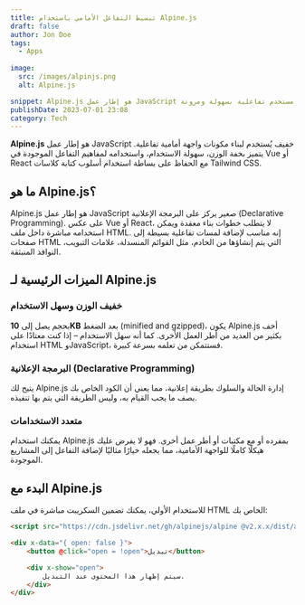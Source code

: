 ```yaml
---
title: تبسيط التفاعل الأمامي باستخدام Alpine.js
draft: false
author: Jon Doe
tags:
  - Apps
 
image:
  src: /images/alpinjs.png
  alt: Alpine.js

snippet: Alpine.js هو إطار عمل JavaScript خفيف يُستخدم لبناء مكونات واجهة مستخدم تفاعلية بسهولة ومرونة.
publishDate: 2023-07-01 23:08
category: Tech
---
```


**Alpine.js** هو إطار عمل JavaScript خفيف يُستخدم لبناء مكونات واجهة أمامية تفاعلية. يتميز بخفة الوزن، سهولة الاستخدام، واستخدامه لمفاهيم التفاعل الموجودة في Vue أو React مع الحفاظ على بساطة استخدام أسلوب كتابة كلاسات Tailwind CSS.

## ما هو Alpine.js؟

Alpine.js هو إطار عمل JavaScript صغير يركز على البرمجة الإعلانية (Declarative Programming). على عكس Vue أو React، لا يتطلب خطوات بناء معقدة ويمكن استخدامه مباشرة داخل ملف HTML. إنه مناسب لإضافة لمسات تفاعلية بسيطة إلى صفحات HTML التي يتم إنشاؤها من الخادم، مثل القوائم المنسدلة، علامات التبويب، النوافذ المنبثقة.

## الميزات الرئيسية لـ Alpine.js

### خفيف الوزن وسهل الاستخدام

بحجم يصل إلى **10KB** بعد الضغط (minified and gzipped)، يكون Alpine.js أخف بكثير من العديد من أطر العمل الأخرى. كما أنه سهل الاستخدام – إذا كنت معتادًا على استخدام HTML وJavaScript، فستتمكن من تعلمه بسرعة كبيرة.

### البرمجة الإعلانية (Declarative Programming)

يتيح لك Alpine.js إدارة الحالة والسلوك بطريقة إعلانية، مما يعني أن الكود الخاص بك يصف ما يجب القيام به، وليس الطريقة التي يتم بها تنفيذه.

### متعدد الاستخدامات

يمكنك استخدام Alpine.js بمفرده أو مع مكتبات أو أطر عمل أخرى. فهو لا يفرض عليك هيكلًا كاملًا للواجهة الأمامية، مما يجعله خيارًا مثاليًا لإضافة التفاعل إلى المشاريع الموجودة.

## البدء مع Alpine.js

للاستخدام الأولي، يمكنك تضمين السكريبت مباشرة في ملف HTML الخاص بك:

```html
<script src="https://cdn.jsdelivr.net/gh/alpinejs/alpine @v2.x.x/dist/alpine.min.js" defer></script>

<div x-data="{ open: false }">
    <button @click="open = !open">تبديل</button>

    <div x-show="open">
        سيتم إظهار هذا المحتوى عند التبديل.
    </div>
</div>